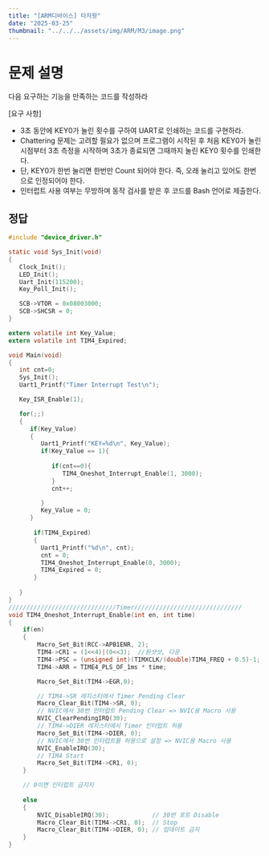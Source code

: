 ```yaml
---
title: "[ARM디바이스] 타자왕"
date: "2025-03-25"
thumbnail: "../../../assets/img/ARM/M3/image.png"
---
```


# 문제 설명
다음 요구하는 기능을 만족하는 코드를 작성하라

[요구 사항]
- 3초 동안에 KEY0가 눌린 횟수를 구하여 UART로 인쇄하는 코드를 구현하라.
- Chattering 문제는 고려할 필요가 없으며 프로그램이 시작된 후 처음 KEY0가 눌린 시점부터 3초 측정을 시작하며 3초가 종료되면 그때까지 눌린 KEY0 횟수를 인쇄한다.
- 단, KEY0가 한번 눌리면 한번만 Count 되어야 한다. 즉, 오래 눌리고 있어도 한번으로 인정되어야 한다.
- 인터럽트 사용 여부는 무방하며 동작 검사를 받은 후 코드를 Bash 언어로 제출한다.


## 정답
```c 
#include "device_driver.h"

static void Sys_Init(void)
{
   Clock_Init();
   LED_Init();
   Uart_Init(115200);
   Key_Poll_Init();

   SCB->VTOR = 0x08003000;
   SCB->SHCSR = 0;
}

extern volatile int Key_Value;
extern volatile int TIM4_Expired;

void Main(void)
{
   int cnt=0;
   Sys_Init();
   Uart1_Printf("Timer Interrupt Test\n");

   Key_ISR_Enable(1);

   for(;;)
   {
      if(Key_Value)
      {
         Uart1_Printf("KEY=%d\n", Key_Value);
         if(Key_Value == 1){
            
            if(cnt==0){
               TIM4_Oneshot_Interrupt_Enable(1, 3000);
            }
            cnt++;

         }
         Key_Value = 0;
      }
      
       if(TIM4_Expired)
       {
         Uart1_Printf("%d\n", cnt);
         cnt = 0;
         TIM4_Oneshot_Interrupt_Enable(0, 3000);
         TIM4_Expired = 0;
       }
      
   }
}
//////////////////////////////Timer//////////////////////////////
void TIM4_Oneshot_Interrupt_Enable(int en, int time)
{
	if(en)
	{
		Macro_Set_Bit(RCC->APB1ENR, 2);
		TIM4->CR1 = (1<<4)|(0<<3);	//원샷샷, 다운	
		TIM4->PSC = (unsigned int)(TIMXCLK/(double)TIM4_FREQ + 0.5)-1;
		TIM4->ARR = TIME4_PLS_OF_1ms * time;

		Macro_Set_Bit(TIM4->EGR,0);

		// TIM4->SR 레지스터에서 Timer Pending Clear
		Macro_Clear_Bit(TIM4->SR, 0);
		// NVIC에서 30번 인터럽트 Pending Clear => NVIC용 Macro 사용
		NVIC_ClearPendingIRQ(30);
		// TIM4->DIER 레지스터에서 Timer 인터럽트 허용
		Macro_Set_Bit(TIM4->DIER, 0);
		// NVIC에서 30번 인터럽트를 허용으로 설정 => NVIC용 Macro 사용
		NVIC_EnableIRQ(30);
		// TIM4 Start
		Macro_Set_Bit(TIM4->CR1, 0);
	}

	// 0이면 인터럽트 금지지
	
	else
	{
		NVIC_DisableIRQ(30);			// 30번 포트 Disable
		Macro_Clear_Bit(TIM4->CR1, 0);	// Stop
		Macro_Clear_Bit(TIM4->DIER, 0); // 업데이트 금지
	}
}
```